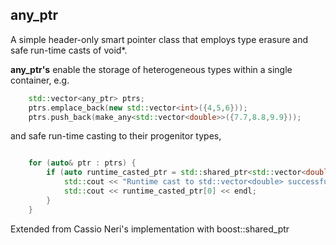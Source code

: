 any_ptr
--------------
A simple header-only smart pointer class that employs type erasure and safe run-time casts of void*.

__any_ptr's__ enable the storage of heterogeneous types within a single container, e.g.

```C++
    std::vector<any_ptr> ptrs; 
    ptrs.emplace_back(new std::vector<int>({4,5,6})); 
    ptrs.push_back(make_any<std::vector<double>>({7.7,8.8,9.9}));
```

and safe run-time casting to their progenitor types,

```C++

    for (auto& ptr : ptrs) {
        if (auto runtime_casted_ptr = std::shared_ptr<std::vector<double>>(ptr)) {
            std::cout << "Runtime cast to std::vector<double> successful!\n";
            std::cout << runtime_casted_ptr[0] << endl;
        }
    }
```

 Extended from Cassio Neri's implementation with boost::shared_ptr
